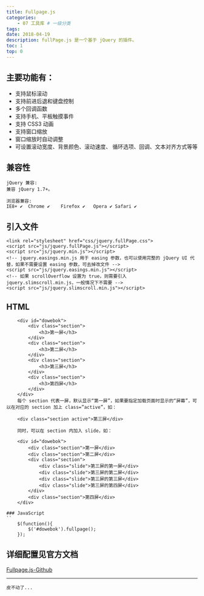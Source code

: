 ```yaml
---
title: Fullpage.js
categories:
    - 07 工具库 # 一级分类
tags:
date: 2018-04-19
description: fullPage.js 是一个基于 jQuery 的插件。
toc: 1
top: 0
---
```


## 主要功能有：

-   支持鼠标滚动
-   支持前进后退和键盘控制
-   多个回调函数
-   支持手机、平板触摸事件
-   支持 CSS3 动画
-   支持窗口缩放
-   窗口缩放时自动调整
-   可设置滚动宽度、背景颜色、滚动速度、 循环选项、回调、文本对齐方式等等

## 兼容性

    jQuery 兼容:
    兼容 jQuery 1.7+。

    浏览器兼容:
    IE8+ ✔	Chrome ✔	Firefox ✔	Opera ✔	Safari ✔

## 引入文件

```
<link rel="stylesheet" href="css/jquery.fullPage.css">
<script src="js/jquery.fullPage.js"></script>
<script src="js/jquery.min.js"></script>
<!-- jquery.easings.min.js 用于 easing 参数，也可以使用完整的 jQuery UI 代替，如果不需要设置 easing 参数，可去掉改文件 -->
<script src="js/jquery.easings.min.js"></script>
<!-- 如果 scrollOverflow 设置为 true，则需要引入 jquery.slimscroll.min.js，一般情况下不需要 -->
<script src="js/jquery.slimscroll.min.js"></script>
```

## HTML

```
	<div id="dowebok">
	    <div class="section">
	        <h3>第一屏</h3>
	    </div>
	    <div class="section">
	        <h3>第二屏</h3>
	    </div>
	    <div class="section">
	        <h3>第三屏</h3>
	    </div>
	    <div class="section">
	        <h3>第四屏</h3>
	    </div>
	</div>
	每个 section 代表一屏，默认显示“第一屏”，如果要指定加载页面时显示的“屏幕”，可以在对应的 section 加上 class=”active”，如：

	<div class="section active">第三屏</div>

	同时，可以在 section 内加入 slide，如：

	<div id="dowebok">
	    <div class="section">第一屏</div>
	    <div class="section">第二屏</div>
	    <div class="section">
	        <div class="slide">第三屏的第一屏</div>
	        <div class="slide">第三屏的第二屏</div>
	        <div class="slide">第三屏的第三屏</div>
	        <div class="slide">第三屏的第四屏</div>
	    </div>
	    <div class="section">第四屏</div>
	</div>

### JavaScript
``
	$(function(){
	    $('#dowebok').fullpage();
	});
```

## 详细配置见官方文档

[Fullpage.js-Github](https://github.com/alvarotrigo/fullPage.js/tree/master/lang/chinese#fullpagejs)

---

    皮不动了...
